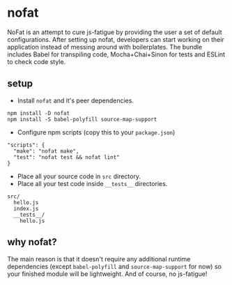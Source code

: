 # nofat

NoFat is an attempt to cure js-fatigue by providing the user a set of default configurations. After setting up nofat, developers can start working on their application instead of messing around with boilerplates. The bundle includes Babel for transpiling code, Mocha+Chai+Sinon for tests and ESLint to check code style.

## setup

 - Install `nofat` and it's peer dependencies.

```
npm install -D nofat
npm install -S babel-polyfill source-map-support
```

 - Configure npm scripts (copy this to your `package.json`)

```
"scripts": {
  "make": "nofat make",
  "test": "nofat test && nofat lint"
}
```

- Place all your source code in `src` directory.
- Place all your test code inside `__tests__` directories.

```
src/
  hello.js
  index.js
  __tests__/
    hello.js
```

## why nofat?

The main reason is that it doesn't require any additional runtime dependencies (except `babel-polyfill` and `source-map-support` for now) so your finished module will be lightweight. And of course, no js-fatigue!
